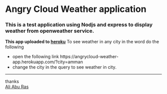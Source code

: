 
<h1> Angry Cloud Weather application </h1>
<h3>This is a test application  using Nodjs and express to display weather from openweather service.</h3>
<strong>This app uploaded to <a href='https://angrycloud-weather-app.herokuapp.com/?city=amman'>heroku</a></strong>
To see weather in any city in the word do the following 
<ul>
  <li>open the following link https://angrycloud-weather-app.herokuapp.com/?city=amman</li>
  <li> change the city in the query to see weather in city.</li>
</ul>
<hr>
<footer>
thanks <br>
<a href='mailto:aliaburas80@gmail.com'> Ali Abu Ras</a><br>
</footer>



